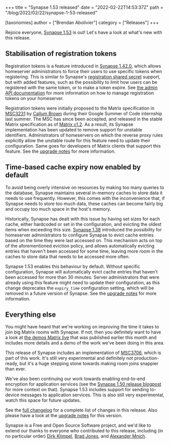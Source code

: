 +++
title = "Synapse 1.53 released"
date = "2022-02-22T14:53:37Z"
path = "/blog/2022/02/22/synapse-1-53-released"

[taxonomies]
author = ["Brendan Abolivier"]
category = ["Releases"]
+++

Rejoice everyone, [Synapse 1.53](https://github.com/matrix-org/synapse/releases/tag/v1.53.0) is out! Let's have a look at what's new with this release.

## Stabilisation of registration tokens

Registration tokens is a feature introduced in [Synapse 1.42.0](https://github.com/matrix-org/synapse/releases/tag/v1.42.0), which allows homeserver administrators to force their users to use specific tokens when registering. This is similar to Synapse's [registration shared secret](https://github.com/matrix-org/synapse/blob/6f440fd859c411af8c32478b4353f7550619c3bd/docs/sample_config.yaml#L1291-L1294) support, but with added features, such as the possibility to limit how users can be registered with the same token, or to make a token expire. See [the admin API documentation](https://matrix-org.github.io/synapse/v1.53/usage/administration/admin_api/registration_tokens.html) for more information on how to manage registration tokens on your homeserver.

Registration tokens were initially proposed to the Matrix specification in [MSC3231](https://github.com/matrix-org/matrix-doc/pull/3231) by [Callum Brown](https://github.com/govynnus) during their Google Summer of Code internship last summer. The MSC has since been accepted, and released in the stable Matrix specification as of [Matrix v1.2](https://matrix.org/blog/2022/02/02/matrix-v-1-2-release). As a result, its Synapse implementation has been updated to remove support for unstable identifiers. Administrators of homeservers on which the reverse proxy rules explicitly allow the unstable route for this feature need to update their configuration. Same goes for developers of Matrix clients that support this feature. See the [upgrade notes](https://matrix-org.github.io/synapse/v1.53/upgrade#stablisation-of-msc3231) for more information.

## Time-based cache expiry now enabled by default

To avoid being overly intensive on resources by making too many queries to the database, Synapse maintains several in-memory caches to store data it needs to use frequently. However, this comes with the inconvenience that, if Synapse needs to store too much data, these caches can become fairly big and occupy too much space in the host's memory.

Historically, Synapse has dealt with this issue by having set sizes for each cache, either hardcoded or set in the configuration, and evicting the oldest items when exceeding this size. [Synapse 1.38](https://github.com/matrix-org/synapse/releases/tag/v1.38.0) introduced the possibility for homeserver administrators to configure Synapse to evict cache entries based on the time they were last accessed on. This mechanism acts on top of the aforementioned eviction policy, and allows automatically evicting entries that haven't been accessed for some time, leaving more room in the caches to store data that needs to be accessed more often.

Synapse 1.53 enables this behaviour by default. Without specific configuration, Synapse will automatically evict cache entries that haven't been accessed for more than 30 minutes. Server administrators that were already using this feature might need to update their configuration, as this change deprecates the `expiry_time` configuration setting, which will be removed in a future version of Synapse. See the [upgrade notes](https://matrix-org.github.io/synapse/v1.53/upgrade#time-based-cache-expiry-is-now-enabled-by-default) for more information.

## Everything else

You might have heard that we're working on improving the time it takes to join big Matrix rooms with Synapse. If not, then you definitely want to have a look at [the demos Matrix live](https://youtu.be/yxV73TQAodE?t=1095) that was published earlier this month and includes more details and a demo of the work we've been doing in this area.

This release of Synapse includes an implementation of [MSC3706](https://github.com/matrix-org/matrix-doc/pull/3706), which is part of this work. It's still very experimental and definitely not production-ready, but it's a huge stepping stone towards making room joins snappier than ever.

We've also been continuing our work towards enabling end-to-end encryption for application services (see the [Synapse 1.50 release blogpost](https://matrix.org/blog/2022/01/18/synapse-1-50-released) for more context on that). Synapse 1.53 includes support for sending to-device messages to application services. This is also still very experimental, watch this space for future updates.

See the [full changelog](https://github.com/matrix-org/synapse/releases/tag/v1.53.0) for a complete list of changes in this release. Also please have a look at the [upgrade notes](https://matrix-org.github.io/synapse/v1.53/upgrade#upgrading-to-v1530) for this version.

Synapse is a Free and Open Source Software project, and we'd like to extend our thanks to everyone who contributed to this release, including (in no particular order) [Dirk Klimpel](https://github.com/dklimpel), [Brad Jones](https://github.com/bradjones1), and [Alexander Mnich](https://github.com/a-mnich).
